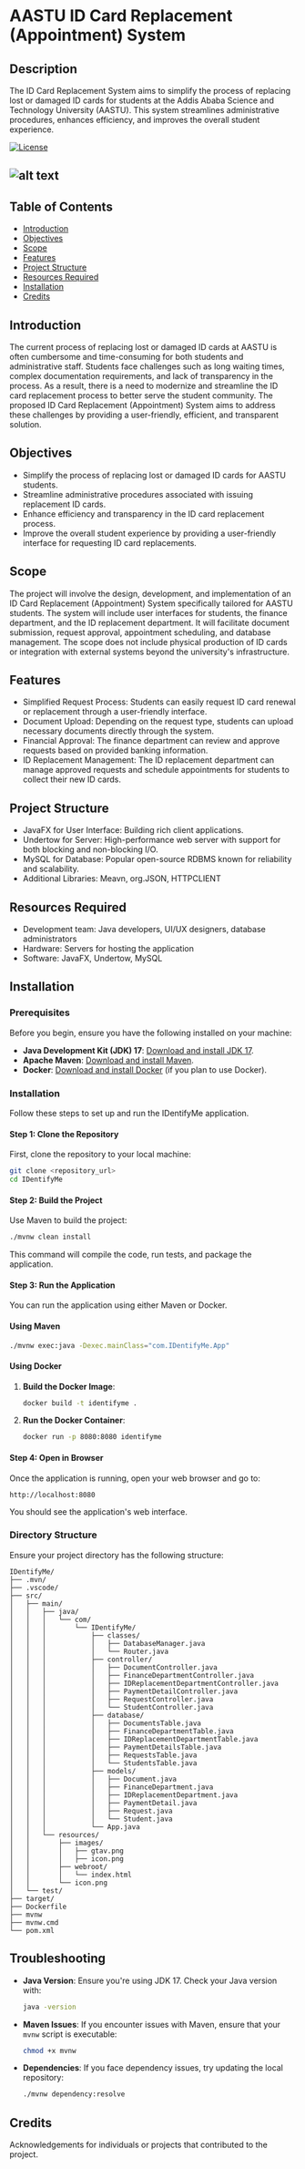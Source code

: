 # AASTU ID Card Replacement (Appointment) System

## Description
The ID Card Replacement System aims to simplify the process of replacing lost or damaged ID cards for students at the Addis Ababa Science and Technology University (AASTU). This system streamlines administrative procedures, enhances efficiency, and improves the overall student experience.

[![License](https://img.shields.io/badge/license-MIT-blue.svg)](LICENSE)
## ![alt text](https://github.com/DeepBlue-dot/ID-card-Replacement-system/blob/main/Client/src/main/resources/org/IDentifyMe/icons/icon.png?raw=true)

## Table of Contents
- [Introduction](#introduction)
- [Objectives](#objectives)
- [Scope](#scope)
- [Features](#features)
- [Project Structure](#project-structure)
- [Resources Required](#resources-required)
- [Installation](#installation)
- [Credits](#credits)

## Introduction
The current process of replacing lost or damaged ID cards at AASTU is often cumbersome and time-consuming for both students and administrative staff. Students face challenges such as long waiting times, complex documentation requirements, and lack of transparency in the process. As a result, there is a need to modernize and streamline the ID card replacement process to better serve the student community. The proposed ID Card Replacement (Appointment) System aims to address these challenges by providing a user-friendly, efficient, and transparent solution.

## Objectives
- Simplify the process of replacing lost or damaged ID cards for AASTU students.
- Streamline administrative procedures associated with issuing replacement ID cards.
- Enhance efficiency and transparency in the ID card replacement process.
- Improve the overall student experience by providing a user-friendly interface for requesting ID card replacements.

## Scope
The project will involve the design, development, and implementation of an ID Card Replacement (Appointment) System specifically tailored for AASTU students. The system will include user interfaces for students, the finance department, and the ID replacement department. It will facilitate document submission, request approval, appointment scheduling, and database management. The scope does not include physical production of ID cards or integration with external systems beyond the university's infrastructure.

## Features
- Simplified Request Process: Students can easily request ID card renewal or replacement through a user-friendly interface.
- Document Upload: Depending on the request type, students can upload necessary documents directly through the system.
- Financial Approval: The finance department can review and approve requests based on provided banking information.
- ID Replacement Management: The ID replacement department can manage approved requests and schedule appointments for students to collect their new ID cards.

## Project Structure
- JavaFX for User Interface: Building rich client applications.
- Undertow for Server: High-performance web server with support for both blocking and non-blocking I/O.
- MySQL for Database: Popular open-source RDBMS known for reliability and scalability.
- Additional Libraries: Meavn, org.JSON, HTTPCLIENT

## Resources Required
- Development team: Java developers, UI/UX designers, database administrators
- Hardware: Servers for hosting the application
- Software: JavaFX, Undertow, MySQL

## Installation

### Prerequisites

Before you begin, ensure you have the following installed on your machine:

- **Java Development Kit (JDK) 17**: [Download and install JDK 17](https://www.oracle.com/java/technologies/javase-jdk17-downloads.html).
- **Apache Maven**: [Download and install Maven](https://maven.apache.org/install.html).
- **Docker**: [Download and install Docker](https://docs.docker.com/get-docker/) (if you plan to use Docker).

### Installation

Follow these steps to set up and run the IDentifyMe application.

#### Step 1: Clone the Repository

First, clone the repository to your local machine:

```sh
git clone <repository_url>
cd IDentifyMe
```

#### Step 2: Build the Project

Use Maven to build the project:

```sh
./mvnw clean install
```

This command will compile the code, run tests, and package the application.

#### Step 3: Run the Application

You can run the application using either Maven or Docker.

#### Using Maven

```sh
./mvnw exec:java -Dexec.mainClass="com.IDentifyMe.App"
```

#### Using Docker

1. **Build the Docker Image**:

    ```sh
    docker build -t identifyme .
    ```

2. **Run the Docker Container**:

    ```sh
    docker run -p 8080:8080 identifyme
    ```

#### Step 4: Open in Browser

Once the application is running, open your web browser and go to:

```
http://localhost:8080
```

You should see the application's web interface.


### Directory Structure

Ensure your project directory has the following structure:

```
IDentifyMe/
├── .mvn/
├── .vscode/
├── src/
│   ├── main/
│   │   ├── java/
│   │   │   └── com/
│   │   │       └── IDentifyMe/
│   │   │           ├── classes/
│   │   │           │   ├── DatabaseManager.java
│   │   │           │   └── Router.java
│   │   │           ├── controller/
│   │   │           │   ├── DocumentController.java
│   │   │           │   ├── FinanceDepartmentController.java
│   │   │           │   ├── IDReplacementDepartmentController.java
│   │   │           │   ├── PaymentDetailController.java
│   │   │           │   ├── RequestController.java
│   │   │           │   └── StudentController.java
│   │   │           ├── database/
│   │   │           │   ├── DocumentsTable.java
│   │   │           │   ├── FinanceDepartmentTable.java
│   │   │           │   ├── IDReplacementDepartmentTable.java
│   │   │           │   ├── PaymentDetailsTable.java
│   │   │           │   ├── RequestsTable.java
│   │   │           │   └── StudentsTable.java
│   │   │           ├── models/
│   │   │           │   ├── Document.java
│   │   │           │   ├── FinanceDepartment.java
│   │   │           │   ├── IDReplacementDepartment.java
│   │   │           │   ├── PaymentDetail.java
│   │   │           │   ├── Request.java
│   │   │           │   └── Student.java
│   │   │           └── App.java
│   │   └── resources/
│   │       ├── images/
│   │       │   ├── gtav.png
│   │       │   ├── icon.png
│   │       ├── webroot/
│   │       │   └── index.html
│   │       └── icon.png
│   └── test/
├── target/
├── Dockerfile
├── mvnw
├── mvnw.cmd
└── pom.xml
```

## Troubleshooting

- **Java Version**: Ensure you're using JDK 17. Check your Java version with:

    ```sh
    java -version
    ```

- **Maven Issues**: If you encounter issues with Maven, ensure that your `mvnw` script is executable:

    ```sh
    chmod +x mvnw
    ```

- **Dependencies**: If you face dependency issues, try updating the local repository:

    ```sh
    ./mvnw dependency:resolve
    ```

## Credits
Acknowledgements for individuals or projects that contributed to the project.

